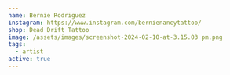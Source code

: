```yaml
---
name: Bernie Rodriguez
instagram: https://www.instagram.com/bernienancytattoo/
shop: Dead Drift Tattoo
image: /assets/images/screenshot-2024-02-10-at-3.15.03 pm.png
tags:
  - artist
active: true
---
```

